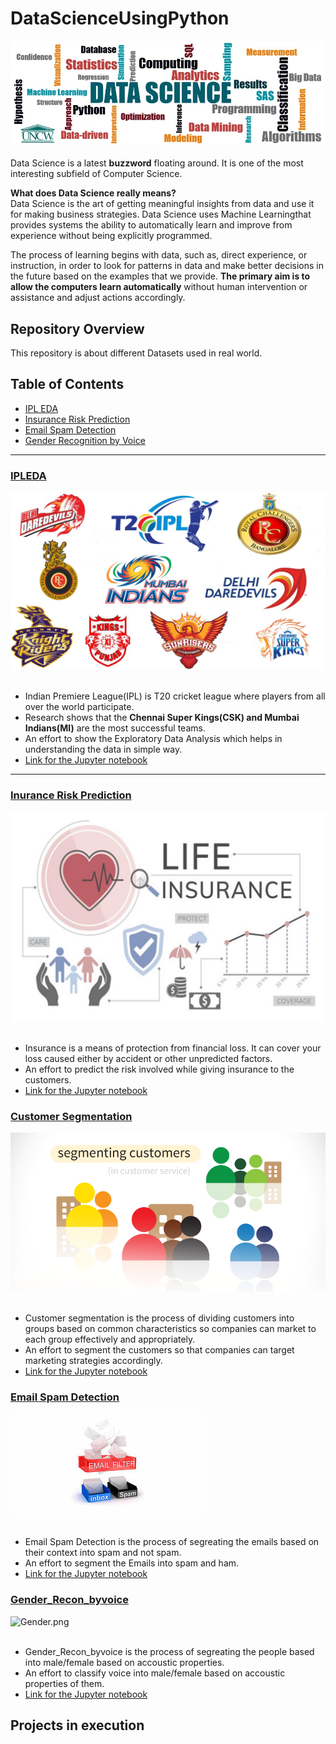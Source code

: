 # DataScienceUsingPython

![image.png](Images/banner.png)<br><br>
Data Science is a latest __buzzword__ floating around. It is one of the most interesting subfield of Computer Science.<br>

__What does Data Science really means?__<br>
Data Science is the art of getting meaningful insights from data and use it for making business strategies. Data Science uses Machine Learningthat provides systems the ability to automatically learn and improve from experience without being explicitly programmed.<br>

The process of learning begins with data, such as, direct experience, or instruction, in order to look for patterns in data and make better decisions in the future based on the examples that we provide. __The primary aim is to allow the computers learn automatically__ without human intervention or assistance and adjust actions accordingly.


## Repository Overview
This repository is about different Datasets used in real world.

## Table of Contents
- [IPL EDA](#section1)<br>
- [Insurance Risk Prediction](section2)<br>
- [Email Spam Detection](section3)<br>
- [Gender Recognition by Voice](section4)<br>

___
<a id=section1></a>
### [IPLEDA](./IPLEDA)
![image.png](Images/IPL.png)<br><br>
- Indian Premiere League(IPL) is T20 cricket league where players from all over the world participate.
- Research shows that the __Chennai Super Kings(CSK) and Mumbai Indians(MI)__ are the most successful teams.
- An effort to show the Exploratory Data Analysis which helps in understanding the data in simple way.
- [Link for the Jupyter notebook](./IPLEDA/IPL_Notebook.ipynb)

___
<a id=section2></a>
### [Inurance Risk Prediction](./Insurance_Risk_Pred)
![image.png](Images/Insurance.png)<br><br>
- Insurance is a means of protection from financial loss. It can cover your loss caused either by accident or other     unpredicted factors.
- An effort to predict the risk involved while giving insurance to the customers.
- [Link for the Jupyter notebook](./Insurance_Risk_Pred/Insurance.ipynb)

### [Customer Segmentation](./Insurance_Risk_Pred)
![KM.png](Images/KM.png)<br><br>
- Customer segmentation is the process of dividing customers into groups based on common characteristics so companies can      market to each group effectively and appropriately.
- An effort to segment the customers so that companies can target marketing strategies accordingly.
- [Link for the Jupyter notebook](./Customer_segmentation/KMeans.ipynb)


### [Email Spam Detection](./Email_Spam_Detection)
![Spam.jpeg](Images/Spam.jpeg)<br><br>
- Email Spam Detection is the process of segreating the emails based on their context into spam and not spam.
- An effort to segment the Emails into spam and ham.
- [Link for the Jupyter notebook](./Email_Spam_Detection/Email_Spam_Detection.ipynb)

### [Gender_Recon_byvoice](./Gender_Recon_byvoice)
![Gender.png](Gender/Gender.png)<br><br>
- Gender_Recon_byvoice is the process of segreating the people based into male/female based on accoustic properties.
- An effort to classify voice into male/female based on accoustic properties of them.
- [Link for the Jupyter notebook](./Gender_Recon_byvoice/Gender.ipynb)

## Projects in execution
